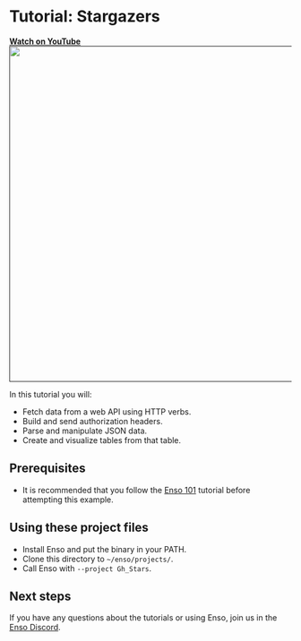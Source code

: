 # Tutorial: Stargazers

<a href="">
<b>Watch on YouTube</b>
<br>
<img src="https://user-images.githubusercontent.com/1790822/111482194-f517ed80-8733-11eb-8a60-8f157d5062dd.png" width=600/>
</a>

In this tutorial you will:

- Fetch data from a web API using HTTP verbs.
- Build and send authorization headers.
- Parse and manipulate JSON data.
- Create and visualize tables from that table.

## Prerequisites

- It is recommended that you follow the [Enso 101](https://github.com/enso-org/tutorial_101) tutorial before attempting this example.

## Using these project files

- Install Enso and put the binary in your PATH. 
- Clone this directory to `~/enso/projects/`.
- Call Enso with `--project Gh_Stars`. 

## Next steps

If you have any questions about the tutorials or using Enso, join us in the [Enso Discord](https://discord.gg/enso).

